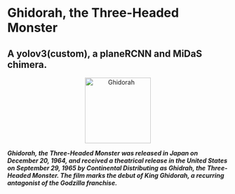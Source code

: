 # Ghidorah, the Three-Headed Monster

## **A yolov3(custom), a planeRCNN and MiDaS chimera.**


<p align=center>
<img src="https://static.wikia.nocookie.net/godzilla/images/f/f0/Godzilla_King_of_the_Monsters_-_Ghidorah_poster_-_Clear_keyart.jpg/revision/latest/scale-to-width-down/337?cb=20181219031637" alt=Ghidorah width=150>
</p>

___Ghidorah, the Three-Headed Monster was released in Japan on December 20, 1964, and received a theatrical release in the United States on September 29, 1965 by Continental Distributing as Ghidrah, the Three-Headed Monster. The film marks the debut of King Ghidorah, a recurring antagonist of the Godzilla franchise.___


